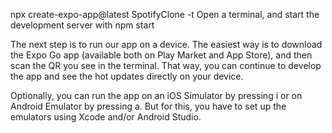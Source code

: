 npx create-expo-app@latest SpotifyClone -t
Open a terminal, and start the development server with npm start

The next step is to run our app on a device. The easiest way is to download the Expo Go app (available both on Play Market and App Store), and then scan the QR you see in the terminal. That way, you can continue to develop the app and see the hot updates directly on your device.

Optionally, you can run the app on an iOS Simulator by pressing i or on Android Emulator by pressing a. But for this, you have to set up the emulators using Xcode and/or Android Studio.

